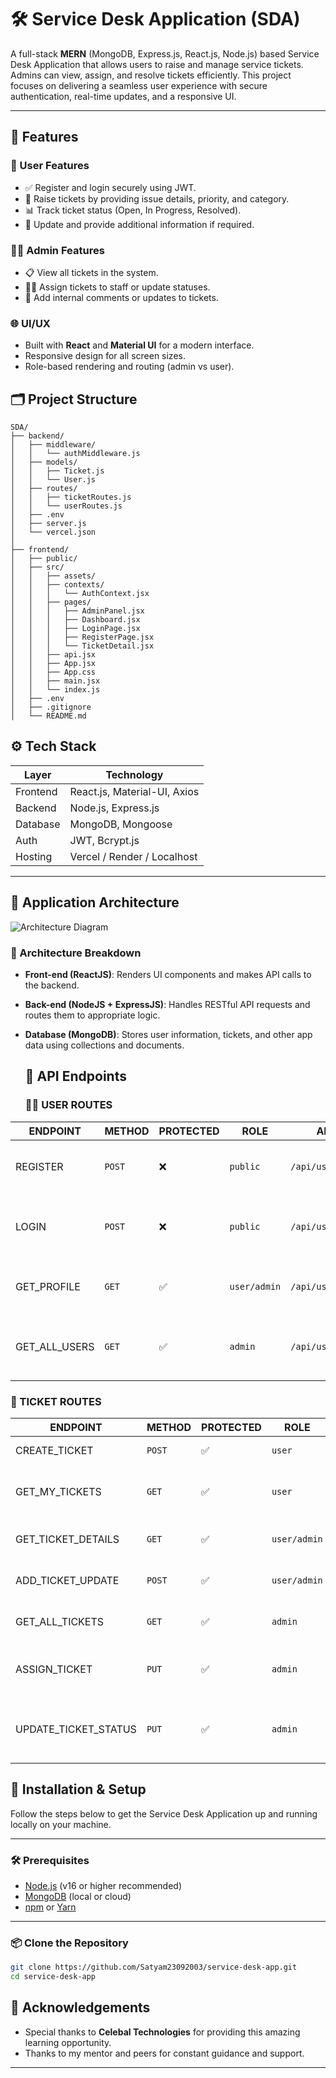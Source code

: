 # 🛠️ Service Desk Application (SDA)

A full-stack **MERN** (MongoDB, Express.js, React.js, Node.js) based Service Desk Application that allows users to raise and manage service tickets. Admins can view, assign, and resolve tickets efficiently. This project focuses on delivering a seamless user experience with secure authentication, real-time updates, and a responsive UI.

---

## 🚀 Features

### 👤 User Features
- ✅ Register and login securely using JWT.
- 📝 Raise tickets by providing issue details, priority, and category.
- 📊 Track ticket status (Open, In Progress, Resolved).
- 🔄 Update and provide additional information if required.

### 👨‍💼 Admin Features
- 📋 View all tickets in the system.
- 🧑‍🔧 Assign tickets to staff or update statuses.
- 💬 Add internal comments or updates to tickets.

### 🌐 UI/UX
- Built with **React** and **Material UI** for a modern interface.
- Responsive design for all screen sizes.
- Role-based rendering and routing (admin vs user).

## 🗂️ Project Structure

```
SDA/
├── backend/
│   ├── middleware/
│   │   └── authMiddleware.js
│   ├── models/
│   │   ├── Ticket.js
│   │   └── User.js
│   ├── routes/
│   │   ├── ticketRoutes.js
│   │   └── userRoutes.js
│   ├── .env
│   ├── server.js
│   └── vercel.json
│
├── frontend/
│   ├── public/
│   ├── src/
│   │   ├── assets/
│   │   ├── contexts/
│   │   │   └── AuthContext.jsx
│   │   ├── pages/
│   │   │   ├── AdminPanel.jsx
│   │   │   ├── Dashboard.jsx
│   │   │   ├── LoginPage.jsx
│   │   │   ├── RegisterPage.jsx
│   │   │   └── TicketDetail.jsx
│   │   ├── api.jsx
│   │   ├── App.jsx
│   │   ├── App.css
│   │   ├── main.jsx
│   │   └── index.js
│   ├── .env
│   ├── .gitignore
│   └── README.md
```


## ⚙️ Tech Stack

| Layer     | Technology                     |
|-----------|--------------------------------|
| Frontend  | React.js, Material-UI, Axios   |
| Backend   | Node.js, Express.js            |
| Database  | MongoDB, Mongoose              |
| Auth      | JWT, Bcrypt.js                 |
| Hosting   | Vercel / Render / Localhost    |

---
## 🧱 Application Architecture

![Architecture Diagram](./assets/architecture-diagram.png)

### 🔄 Architecture Breakdown

- **Front-end (ReactJS)**: Renders UI components and makes API calls to the backend.
- **Back-end (NodeJS + ExpressJS)**: Handles RESTful API requests and routes them to appropriate logic.
- **Database (MongoDB)**: Stores user information, tickets, and other app data using collections and documents.


  ## 🧱 API Endpoints
  
  ### 🧑‍💼 USER ROUTES

| **ENDPOINT**      | **METHOD** | **PROTECTED** | **ROLE**    | **API PATH**              | **DESCRIPTION**                                  |
|-------------------|------------|----------------|-------------|----------------------------|--------------------------------------------------|
| REGISTER          | `POST`     | ❌             | `public`    | `/api/users/register`     | Register a new user with name, email, password   |
| LOGIN             | `POST`     | ❌             | `public`    | `/api/users/login`        | Login with email and password, returns JWT token |
| GET_PROFILE       | `GET`      | ✅             | `user/admin`| `/api/users/profile`      | Fetch profile of currently logged-in user        |
| GET_ALL_USERS     | `GET`      | ✅             | `admin`     | `/api/users/`             | Admin fetches a list of all registered users     |


### 🎫 TICKET ROUTES

| **ENDPOINT**               | **METHOD** | **PROTECTED** | **ROLE**      | **API PATH**                    | **DESCRIPTION**                                          |
|----------------------------|------------|----------------|----------------|----------------------------------|----------------------------------------------------------|
| CREATE_TICKET              | `POST`     | ✅             | `user`         | `/api/tickets/`                 | Create a new support ticket                              |
| GET_MY_TICKETS            | `GET`      | ✅             | `user`         | `/api/tickets/mytickets`        | Retrieve all tickets created by the logged-in user       |
| GET_TICKET_DETAILS         | `GET`      | ✅             | `user/admin`   | `/api/tickets/:id`              | Fetch detailed ticket info (only if authorized)          |
| ADD_TICKET_UPDATE          | `POST`     | ✅             | `user/admin`   | `/api/tickets/:id/updates`      | Add a comment/update to a ticket                         |
| GET_ALL_TICKETS            | `GET`      | ✅             | `admin`        | `/api/tickets/`                 | Admin fetches all tickets from all users                 |
| ASSIGN_TICKET              | `PUT`      | ✅             | `admin`        | `/api/tickets/:id/assign`       | Assign a ticket to an admin and change status to "In Progress" |
| UPDATE_TICKET_STATUS       | `PUT`      | ✅             | `admin`        | `/api/tickets/:id/status`       | Update a ticket's status to Open, In Progress, Resolved, or Closed |



## 🧪 Installation & Setup

Follow the steps below to get the Service Desk Application up and running locally on your machine.

---

### 🛠 Prerequisites

- [Node.js](https://nodejs.org/) (v16 or higher recommended)
- [MongoDB](https://www.mongodb.com/) (local or cloud)
- [npm](https://www.npmjs.com/) or [Yarn](https://yarnpkg.com/)

---

### 📦 Clone the Repository

```bash
git clone https://github.com/Satyam23092003/service-desk-app.git
cd service-desk-app
```

## 🙌 Acknowledgements

- Special thanks to **Celebal Technologies** for providing this amazing learning opportunity.
- Thanks to my mentor and peers for constant guidance and support.

---
